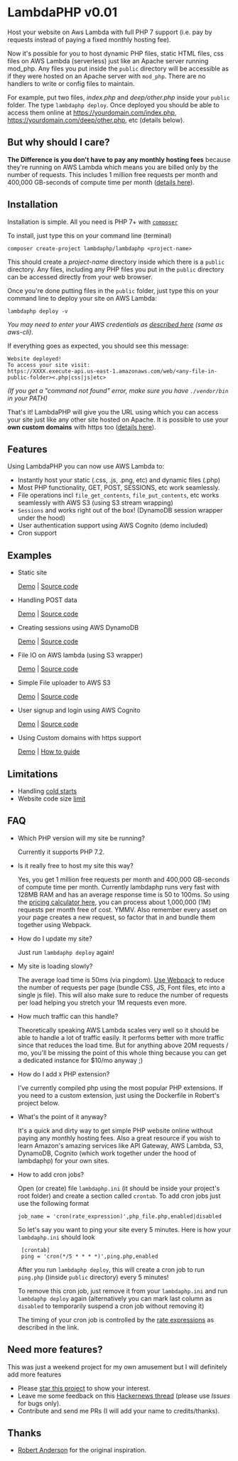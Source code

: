# LambdaPHP v0.01

Host your website on Aws Lambda with full PHP 7 support (i.e. pay by requests instead of paying a fixed monthly hosting fee). 

Now it's possible for you to host dynamic PHP files, static HTML files, css files on AWS Lambda (serverless) just like an Apache server running mod_php. Any files you put inside the `public` directory will be accessible as if they were hosted on an Apache server with 
`mod_php`. There are no handlers to write or config files to maintain.

For example, put two files, *index.php* and *deep/other.php* inside your `public` folder. The type `lambdaphp deploy`. Once deployed you should be able to access them online at https://yourdomain.com/index.php, https://yourdomain.com/deep/other.php, etc (details below). 

## But why should I care?

**The Difference is you don't have to pay any monthly hosting fees** because they're running on AWS Lambda which 
means you are billed only by the number of requests. This includes 1 million free requests per month and 400,000 GB-seconds 
of compute time per month ([details here](https://aws.amazon.com/lambda/pricing/)). 


## Installation

Installation is simple. All you need is PHP 7+ with [`composer`](https://getcomposer.org)

To install, just type this on your command line (terminal)

    composer create-project lambdaphp/lambdaphp <project-name>
    
This should create a *project-name* directory inside which there is a `public` directory. Any files,
including any PHP files you put in the `public` directory can be accessed directly from your web browser.

Once you're done putting files in the `public` folder, just type this on your command line to 
deploy your site on AWS Lambda:

    lambdaphp deploy -v

*You may need to enter your AWS credentials as [described here](http://docs.aws.amazon.com/cli/latest/userguide/cli-chap-getting-started.html) (same as aws-cli)*. 

If everything goes as expected, you should see this message:
            
    Website deployed! 
    To access your site visit:
    https://XXXX.execute-api.us-east-1.amazonaws.com/web/<any-file-in-public-folder><.php|css|js|etc>
    
*(If you get a "command not found" error, make sure you have `./vendor/bin` in your PATH)*

That's it! LambdaPHP will give you the URL using which you can access your site just like any other
site hosted on Apache. It is possible to use your **own custom domains** with https too \([details here](http://docs.aws.amazon.com/apigateway/latest/developerguide/how-to-custom-domains.html)\).

## Features

Using LambdaPHP you can now use AWS Lambda to:

- Instantly host your static (.css, .js, .png, etc) and dynamic files (.php)
- Most PHP functionality, GET, POST, SESSIONS, etc work seamlessly. 
- File operations incl `file_get_contents`, `file_put_contents`, etc works seamlessly with AWS S3 (using S3 stream wrapping) 
- `Sessions` and works right out of the box! (DynamoDB session wrapper under the hood)
- User authentication support using AWS Cognito (demo included)
- Cron support 

## Examples

 - Static site
 
   [Demo](https://www.lambdaphp.host) |  [Source code](https://github.com/san-kumar/lambdaphp/tree/master/public)

 - Handling POST data
 
   [Demo](https://www.lambdaphp.host/examples/post.php) |  [Source code](https://github.com/san-kumar/lambdaphp/blob/master/public/examples/post.php)
 
 - Creating sessions using AWS DynamoDB
 
   [Demo](https://www.lambdaphp.host/examples/session.php) |  [Source code](https://github.com/san-kumar/lambdaphp/blob/master/public/examples/session.php)
 
 - File IO on AWS lambda (using S3 wrapper)
 
   [Demo](https://www.lambdaphp.host/examples/guestbook.php) |  [Source code](https://github.com/san-kumar/lambdaphp/blob/master/public/examples/guestbook.php)
 
 - Simple File uploader to AWS S3
 
   [Demo](https://www.lambdaphp.host/examples/upload.php) |  [Source code](https://github.com/san-kumar/lambdaphp/blob/master/public/examples/upload.php)
 
 - User signup and login using AWS Cognito
 
   [Demo](https://www.lambdaphp.host/examples/auth/) |  [Source code](https://github.com/san-kumar/lambdaphp/tree/master/public/examples/auth)
    
 - Using Custom domains with https support
 
   [Demo](https://www.lambdaphp.host/) |  [How to guide](http://docs.aws.amazon.com/apigateway/latest/developerguide/how-to-custom-domains.html)

## Limitations

- Handling [cold starts](https://www.google.com/search?q=aws+lambda+startup+time)
- Website code size [limit](https://www.google.com/search?q=aws+lambda+code+size)

## FAQ 
 
- Which PHP version will my site be running?
   
   Currently it supports PHP 7.2.
   
- Is it really free to host my site this way?

  Yes, you get 1 million free requests per month and 400,000 GB-seconds of compute time per month.
  Currently lambdaphp runs very fast with 128MB RAM and has an average response time is 50 to 100ms. So using the [pricing calculator here](https://s3.amazonaws.com/lambda-tools/pricing-calculator.html),
  you can process about 1,000,000 (1M) requests per month free of cost. YMMV. Also remember every asset on your page creates a new request, so factor that in and bundle them together using Webpack.
  
- How do I update my site?

  Just run `lambdaphp deploy` again!
  
- My site is loading slowly?

  The average load time is 50ms (via pingdom).
  [Use Webpack](https://www.phase2technology.com/blog/bundle-your-front-end-with-webpack) to reduce the number of requests per page (bundle CSS, JS, Font files, etc into a single js file). This will also make sure to reduce the number of requests per load helping you stretch your 1M requests even more.  
  
- How much traffic can this handle?

  Theoretically speaking AWS Lambda scales very well so it should be able to handle a lot of traffic easily. It performs better with more traffic since that reduces the load time. But for anything above 20M requests / mo, you'll be missing the point of this whole thing because you can get a dedicated instance for $10/mo anyway ;)       

- How do I add `X` PHP extension?

  I've currently compiled php using the most popular PHP extensions. If you need to a custom extension, just using the 
  Dockerfile in Robert's project below. 
  
- What's the point of it anyway?

  It's a quick and dirty way to get simple PHP website online without paying any monthly hosting fees. Also a great resource if you wish to
  learn Amazon's amazing services like API Gateway, AWS Lambda, S3, DynamoDB, Cognito (which work together under the hood of lambdaphp) for your own sites.

- How to add cron jobs?

  Open (or create) file `lambdaphp.ini` (it should be inside your project's root folder) and create a section called `crontab`. To add cron jobs just use the following format
  
  ```
  job_name = 'cron(rate_expression)',php_file.php,enabled|disabled
  ```
    
   So let's say you want to ping your site every 5 minutes. Here is how your `lambdaphp.ini` should look
 
  ```
   [crontab]
   ping = 'cron(*/5 * * * *)',ping.php,enabled
  ```

  After you run `lambdaphp deploy`, this will create a cron job to run `ping.php` ()inside `public` directory) every 5 minutes!

  To remove this cron job, just remove it from your `lambdaphp.ini` and run `lambdaphp deploy` again (alternatively you can mark last column as `disabled` to temporarily suspend a cron job without removing it)

  The timing of your cron job is controlled by the [rate expressions](https://docs.aws.amazon.com/lambda/latest/dg/tutorial-scheduled-events-schedule-expressions.html) as described in the link.
  
## Need more features?

This was just a weekend project for my own amusement but I will definitely add more features 

- Please [star this project](https://github.com/san-kumar/lambdaphp) to show your interest. 
- Leave me some feedback on this [Hackernews thread](https://news.ycombinator.com/item?id=16552325) (please use *Issues* for bugs only).
- Contribute and send me PRs (I will add your name to credits/thanks).

  
## Thanks

* [Robert Anderson](https://github.com/ZeroSharp/serverless-php) for the original inspiration.
